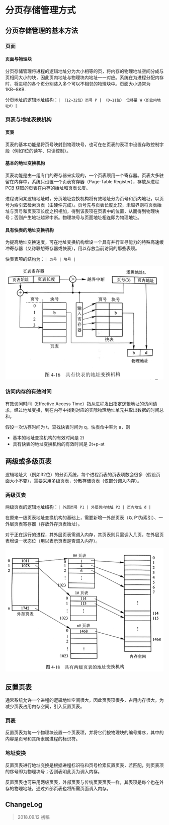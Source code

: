# 分页存储管理方式

## 分页存储管理的基本方法

### 页面

#### 页面与物理块

分页存储管理将进程的逻辑地址分为大小相等的页，将内存的物理地址空间分成与页相同大小的块，因此页内地址与物理块内地址一一对应。系统在为进程分配内存时，将进程的各个页分别装入多个可以不相邻的物理块中。页面大小通常为 1KB~8KB.

分页地址的逻辑地址结构：`| （12~32位）页号 P | （0~11位） 位移量 W（即业内地址d）|`

### 页表与地址表换机构

#### 页表

页表的基本功能是将页号映射到物理块号，也可在在页表的表项中设置存取控制字段（例如1位的读写、只读控制）。

#### 基本的地址变换机构

页表功能是由一组专门的寄存器来实现的，一个页表项用一个寄存器。页表大多驻留在内存中，系统只设置一个页表寄存器（Page-Table Register），存放从进程 PCB 获取的页表在内存的始址和页表长度。

进程访问某逻辑地址时，分页地址变换机构将有效地址分为页号和页内地址，以页号为索引去检索页表（由硬件完成）。页号先与页表长度比较，未越界则将页表始址与页号和页表项长度之积相加，得到该表项在页表中的位置，从而得到物理块号；否则产生地址越界中断。物理块号与页面地址相连即为物理地址。

#### 具有快表的地址变换机构

为提高地址变换速度，可在地址变换机构增设一个具有并行查寻能力的特殊高速缓冲寄存器（又称联想寄存器或快表），用以存放当前访问的那些表项。

快表表项的结构为：`| 页号 | 块号 |`

![s2018-08-17_11](s2018-08-17_11.jpg)

### 访问内存的有效时间

有效访问时间（Effective Access Time）指从进程发出指定逻辑地址的访问请求，经过地址变换，到在内存中找到对应的实际物理地址单元并取出数据的时间总和。

假设一次访存时间为 t，查找快表时间为 q，快表命中率为 a，则

- 基本的地址变换机构的有效时间是 2t
- 具有快表的地址变换机构的有效时间是 2t+p-at

## 两级或多级页表

逻辑地址大（例如32位）的分页系统，每个进程页表的页表项数会很多（假设页面大小不变），需要采用多级页表，分散存储页表（仅部分调入内存）。

### 两级页表

两级页表的逻辑地址结构：`| 外层页号 P1 | 外层页内地址 P2 | 页内地址 d |`

在原来一级页表地址变换机构的基础上，需要新增一外部页表（以 P1为索引）、一外层页表寄存器（存放外存页表始址）。

对于正在运行的进程，其外层页表需调入内存，其页表则只需调入几页，在外层页表增设一状态位（用以表示页表是否调入内存）。

![s2018-08-17_12](s2018-08-17_12.jpg)

## 反置页表

通常系统允许一个进程的逻辑地址空间很大，因此页表项很多，占用内存很大。为减少页表占用内存空间，引入反置页表。

### 页表

反置页表为每一个物理块设置一个页表项，并将它们按物理块的编号排序，其中的内容是页号和其所隶属进程的标识符。

### 地址变换

反置页表进行地址变换是根据进程标识符和页号检索反置页表，若匹配，则页表项的序号即为物理块号；否则表明此页为调入内存。

反置页表也可采用两级页表，外部页表与传统页表页表一样，其表项是每个也在外存的物理地址，通过外部页表也将所需页面调入内存。

## ChangeLog

> 2018.09.12 初稿